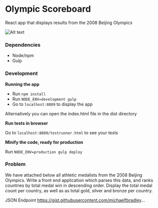 # Olympic Scoreboard
React app that displays results from the 2008 Beijing Olympics

![Alt text](/screenshot.png?raw=true "2008 Beijing Olympics scoreboard")

### Dependencies
* Node/npm
* Gulp

### Development
**Running the app**

- Run `npm install`
- Run `NODE_ENV=development gulp`
- Go to `localhost:8889` to display the app

Alternatively you can open the index.html file in the dist directory

**Run tests in browser**

Go to `localhost:8889/testrunner.html` to see your tests

**Minify the code, ready for production**

Run `NODE_ENV=production gulp deploy`

### Problem
We have attached below all athletic medalists from the 2008 Beijing Olympics. Write a front end application which parses this data, and ranks countries by total medal win in descending order. Display the total medal count per country, as well as as total gold, silver and bronze per country.

JSON Endpoint
https://gist.githubusercontent.com/michaelfbradley...

